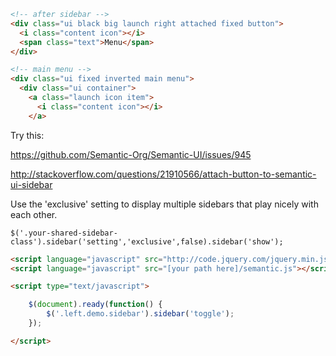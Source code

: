 ```html
<!-- after sidebar -->
<div class="ui black big launch right attached fixed button">
  <i class="content icon"></i>
  <span class="text">Menu</span>
</div>

<!-- main menu -->
<div class="ui fixed inverted main menu">
  <div class="ui container">
    <a class="launch icon item">
      <i class="content icon"></i>
    </a>
```

Try this:

https://github.com/Semantic-Org/Semantic-UI/issues/945

http://stackoverflow.com/questions/21910566/attach-button-to-semantic-ui-sidebar

Use the 'exclusive' setting to display multiple sidebars that play nicely with each other.

`$('.your-shared-sidebar-class').sidebar('setting','exclusive',false).sidebar('show');`

```html
<script language="javascript" src="http://code.jquery.com/jquery.min.js"></script>
<script language="javascript" src="[your path here]/semantic.js"></script>

<script type="text/javascript">

    $(document).ready(function() {
        $('.left.demo.sidebar').sidebar('toggle');
    });

</script>
```
